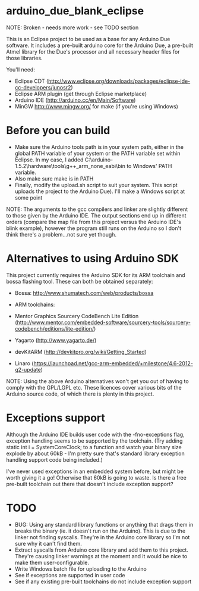 arduino_due_blank_eclipse
=========================

NOTE: Broken - needs more work - see TODO section

This is an Eclipse project to be used as a base for any Arduino Due
software. It includes a pre-built arduino core for the Arduino Due,
a pre-built Atmel library for the Due's processor and all necessary
header files for those libraries.

You'll need:

- Eclipse CDT 
  (http://www.eclipse.org/downloads/packages/eclipse-ide-cc-developers/junosr2)
- Eclipse ARM plugin (get through Eclipse marketplace)
- Arduino IDE (http://arduino.cc/en/Main/Software)
- MinGW  http://www.mingw.org/ for make (if you're using Windows)


Before you can build
====================
- Make sure the Arduino tools path is in your system path, either in the global
  PATH variable of your system or the PATH variable set within Eclipse. In my 
  case, I added C:\arduino-1.5.2\hardware\tools\g++_arm_none_eabi\bin to 
  Windows' PATH variable.
- Also make sure make is in PATH
- Finally, modify the upload.sh script to suit your system. This script 
  uploads the project to the Arduino Due). I'll make a Windows script 
  at some point
  
NOTE:
The arguments to the gcc compilers and linker are slightly different to those
given by the Arduino IDE. The output sections end up in different orders
(compare the map file from this project versus the Arduino IDE's blink 
example), however the program still runs on the Arduino so I don't think 
there's a problem...not sure yet though.


Alternatives to using Arduino SDK
=================================

This project currently requires the Arduino SDK for its ARM toolchain and 
bossa flashing tool. These can both be obtained separately:

- Bossa: http://www.shumatech.com/web/products/bossa

- ARM toolchains:
 - Mentor Graphics Sourcery CodeBench Lite Edition
   (http://www.mentor.com/embedded-software/sourcery-tools/sourcery-codebench/editions/lite-edition/)
 - Yagarto (http://www.yagarto.de/)
 - devKitARM (http://devkitpro.org/wiki/Getting_Started)
 - Linaro (https://launchpad.net/gcc-arm-embedded/+milestone/4.6-2012-q2-update)

NOTE:
Using the above Arduino alternatives won't get you out of having to comply 
with the GPL/LGPL etc. These licences cover various bits of the Arduino source
code, of which there is plenty in this project.


Exceptions support 
==================

Although the Arduino IDE builds user code with the -fno-exceptions flag, exception
handling seems to be supported by the toolchain. (Try adding static int i = SystemCoreClock;
to a function and watch your binary size explode by about 60kB - I'm pretty sure
that's standard library exception handling support code being included.)

I've never used exceptions in an embedded system before, but might be worth giving
it a go! Otherwise that 60kB is going to waste. Is there a free pre-built toolchain out 
there that doesn't include exception support?


TODO
====

- BUG: Using any standard library functions or anything that drags them in breaks the
  binary (ie. it doesn't run on the Arduino). This is due to the linker not finding
  syscalls. They're in the Arduino core library so I'm not sure why it can't 
  find them. 
- Extract syscalls from Arduino core library and add them to this project. They're 
  causing linker warnings at the moment and it would be nice to make them 
  user-configurable.
- Write Windows batch file for uploading to the Arduino
- See if exceptions are supported in user code
- See if any existing pre-built toolchains do not include exception support

